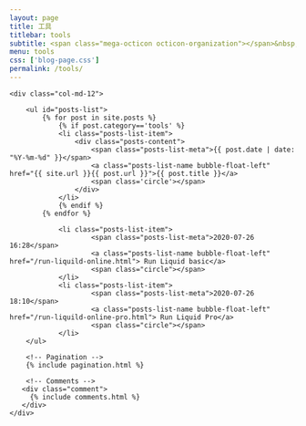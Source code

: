 ```yaml
---
layout: page
title: 工具
titlebar: tools
subtitle: <span class="mega-octicon octicon-organization"></span>&nbsp;&nbsp; 有用的工具
menu: tools
css: ['blog-page.css']
permalink: /tools/
---
```


<div class="row">

    <div class="col-md-12">

        <ul id="posts-list">
            {% for post in site.posts %}
                {% if post.category=='tools' %}
                <li class="posts-list-item">
                    <div class="posts-content">
                        <span class="posts-list-meta">{{ post.date | date: "%Y-%m-%d" }}</span>
                        <a class="posts-list-name bubble-float-left" href="{{ site.url }}{{ post.url }}">{{ post.title }}</a>
                        <span class='circle'></span>
                    </div>
                </li>
                {% endif %}
            {% endfor %}

                <li class="posts-list-item">
                        <span class="posts-list-meta">2020-07-26 16:28</span>
                        <a class="posts-list-name bubble-float-left" href="/run-liquild-online.html"> Run Liquid basic</a>
                        <span class="circle"></span>
                </li>
                <li class="posts-list-item">
                        <span class="posts-list-meta">2020-07-26 18:10</span>                
                        <a class="posts-list-name bubble-float-left" href="/run-liquild-online-pro.html"> Run Liquid Pro</a>
                        <span class="circle"></span>                        
                </li>                
        </ul> 

        <!-- Pagination -->
        {% include pagination.html %}

        <!-- Comments -->
       <div class="comment">
         {% include comments.html %}
       </div>
    </div>

</div>
<script>
    $(document).ready(function(){

        // Enable bootstrap tooltip
        $("body").tooltip({ selector: '[data-toggle=tooltip]' });

    });
</script>